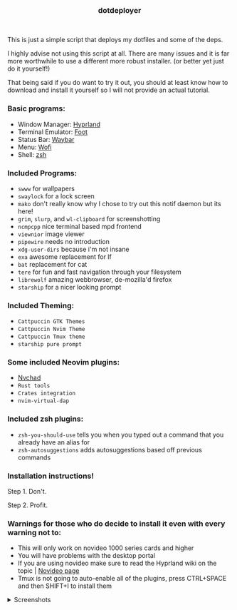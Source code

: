 <br>
<h3 align = "center"> dotdeployer </h3>
<br>

This is just a simple script that deploys my dotfiles and some of the deps.

I highly advise not using this script at all.
There are many issues and it is far more worthwhile to use a different more
robust installer. (or better yet just do it yourself!)

That being said if you do want to try it out, you should at least know how to
download and install it yourself so I will not provide an actual tutorial.




### Basic programs:
- Window Manager: [Hyprland](https://github.com/hyprwm/Hyprland)
- Terminal Emulator: [Foot](https://github.com/r-c-f/foot)
- Status Bar: [Waybar](https://github.com/Alexays/Waybar)
- Menu: [Wofi](https://github.com/uncomfyhalomacro/wofi)
- Shell: [zsh](https://zsh.sourceforge.io/)

### Included Programs:
- `swww` for wallpapers
- `swaylock` for a lock screen
- `mako` don't really know why I chose to try out this notif daemon but its here!
- `grim`, `slurp`, and `wl-clipboard` for screenshotting
- `ncmpcpp` nice terminal based mpd frontend
- `viewnior` image viewer
- `pipewire` needs no introduction
- `xdg-user-dirs` because i'm not insane
- `exa` awesome replacement for lf
- `bat` replacement for cat
- `tere` for fun and fast navigation through your filesystem
- `librewolf` amazing webbrowser, de-mozilla'd firefox
- `starship` for a nicer looking prompt


### Included Theming:
- `Cattpuccin GTK Themes`
- `Cattpuccin Nvim Theme`
- `Cattpuccin Tmux theme`
- `starship pure prompt`

### Some included Neovim plugins:
- [Nvchad](https://nvchad.com/)
- `Rust tools`
- `Crates integration`
- `nvim-virtual-dap`

### Included zsh plugins:
- `zsh-you-should-use` tells you when you typed out a command that you already have an alias for
- `zsh-autosuggestions` adds autosuggestions based off previous commands

### Installation instructions!
Step 1. Don't.

Step 2. Profit.

### Warnings for those who do decide to install it even with every warning not to:
- This will only work on novideo 1000 series cards and higher 
- You will have problems with the desktop portal
- If you are using novideo make sure to read the Hyprland wiki on the topic | [Novideo page](https://wiki.hyprland.org/Nvidia/)
- Tmux is not going to auto-enable all of the plugins, press CTRL+SPACE and then SHIFT+I to install them

<details>
	<summary>Screenshots</summary>
	
!['Desktop screenshot 1'](https://github.com/JWJ212/dotdeployer/blob/main/screenshots/tmux_nvim_librewolf_btop.png?raw=true)

!['Desktop screenshot 2'](https://github.com/JWJ212/dotdeployer/blob/main/screenshots/discord_spotify.png?raw=true)

</details>

